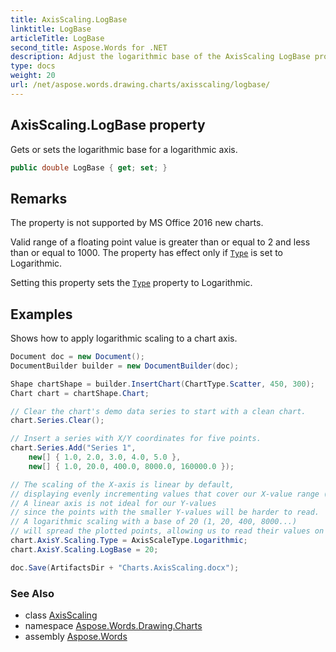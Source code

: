 ```yaml
---
title: AxisScaling.LogBase
linktitle: LogBase
articleTitle: LogBase
second_title: Aspose.Words for .NET
description: Adjust the logarithmic base of the AxisScaling LogBase property for precise data visualization and enhanced graph accuracy. Optimize your charts today!
type: docs
weight: 20
url: /net/aspose.words.drawing.charts/axisscaling/logbase/
---
```

## AxisScaling.LogBase property

Gets or sets the logarithmic base for a logarithmic axis.

```csharp
public double LogBase { get; set; }
```

## Remarks

The property is not supported by MS Office 2016 new charts.

Valid range of a floating point value is greater than or equal to 2 and less than or equal to 1000. The property has effect only if [`Type`](../type/) is set to Logarithmic.

Setting this property sets the [`Type`](../type/) property to Logarithmic.

## Examples

Shows how to apply logarithmic scaling to a chart axis.

```csharp
Document doc = new Document();
DocumentBuilder builder = new DocumentBuilder(doc);

Shape chartShape = builder.InsertChart(ChartType.Scatter, 450, 300);
Chart chart = chartShape.Chart;

// Clear the chart's demo data series to start with a clean chart.
chart.Series.Clear();

// Insert a series with X/Y coordinates for five points.
chart.Series.Add("Series 1",
    new[] { 1.0, 2.0, 3.0, 4.0, 5.0 },
    new[] { 1.0, 20.0, 400.0, 8000.0, 160000.0 });

// The scaling of the X-axis is linear by default,
// displaying evenly incrementing values that cover our X-value range (0, 1, 2, 3...).
// A linear axis is not ideal for our Y-values
// since the points with the smaller Y-values will be harder to read.
// A logarithmic scaling with a base of 20 (1, 20, 400, 8000...)
// will spread the plotted points, allowing us to read their values on the chart more easily.
chart.AxisY.Scaling.Type = AxisScaleType.Logarithmic;
chart.AxisY.Scaling.LogBase = 20;

doc.Save(ArtifactsDir + "Charts.AxisScaling.docx");
```

### See Also

* class [AxisScaling](../)
* namespace [Aspose.Words.Drawing.Charts](../../../aspose.words.drawing.charts/)
* assembly [Aspose.Words](../../../)
